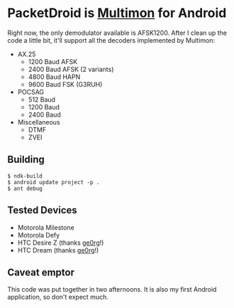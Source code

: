 PacketDroid is [Multimon](http://www.baycom.org/~tom/ham/linux/multimon.html) for Android
=========================================================================================

Right now, the only demodulator available is AFSK1200. 
After I clean up the code a little bit, it'll support all the decoders implemented by Multimon:

- AX.25
    - 1200 Baud AFSK
    - 2400 Baud AFSK (2 variants)
    - 4800 Baud HAPN
    - 9600 Baud FSK (G3RUH)
- POCSAG
    - 512 Baud
    - 1200 Baud
    - 2400 Baud
- Miscellaneous
    - DTMF
    - ZVEI


Building
--------

    $ ndk-build
    $ android update project -p .
    $ ant debug

Tested Devices
--------------

- Motorola Milestone
- Motorola Defy
- HTC Desire Z (thanks [ge0rg](https://github.com/ge0rg)!)
- HTC Dream (thanks [ge0rg](https://github.com/ge0rg)!)

Caveat emptor
-------------

This code was put together in two afternoons. It is also my first Android application, so don't expect much.
